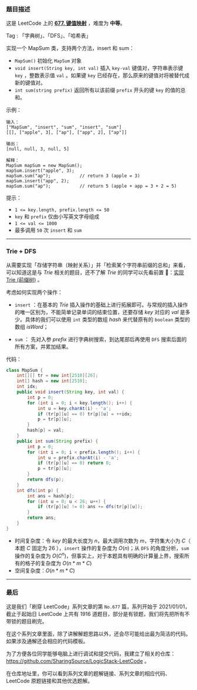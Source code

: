 ### 题目描述

这是 LeetCode 上的 **[677. 键值映射](https://leetcode-cn.com/problems/map-sum-pairs/solution/gong-shui-san-xie-jie-he-dfs-de-trie-yun-i4xa/)** ，难度为 **中等**。

Tag : 「字典树」、「DFS」、「哈希表」



实现一个 MapSum 类，支持两个方法，insert 和 sum：

* `MapSum()` 初始化 `MapSum` 对象
* `void insert(String key, int val)` 插入 `key-val` 键值对，字符串表示键 `key` ，整数表示值 `val` 。如果键 `key` 已经存在，那么原来的键值对将被替代成新的键值对。
* `int sum(string prefix)` 返回所有以该前缀 `prefix` 开头的键 `key` 的值的总和。

示例：
```
输入：
["MapSum", "insert", "sum", "insert", "sum"]
[[], ["apple", 3], ["ap"], ["app", 2], ["ap"]]

输出：
[null, null, 3, null, 5]

解释：
MapSum mapSum = new MapSum();
mapSum.insert("apple", 3);  
mapSum.sum("ap");           // return 3 (apple = 3)
mapSum.insert("app", 2);    
mapSum.sum("ap");           // return 5 (apple + app = 3 + 2 = 5)
```

提示：
* `1 <= key.length, prefix.length <= 50`
* `key` 和 `prefix` 仅由小写英文字母组成
* `1 <= val <= 1000`
* 最多调用 `50` 次 `insert` 和 `sum`

---

### Trie + DFS

从需要实现「存储字符串（映射关系）」并「检索某个字符串前缀的总和」来看，可以知道这是与 $Trie$ 相关的题目，还不了解 $Trie$ 的同学可以先看前置 🧀：[实现 Trie (前缀树)](https://mp.weixin.qq.com/s?__biz=MzU4NDE3MTEyMA==&mid=2247488490&idx=1&sn=db2998cb0e5f08684ee1b6009b974089&chksm=fd9cb8f5caeb31e3f7f67dba981d8d01a24e26c93ead5491edb521c988adc0798d8acb6f9e9d&token=59039721&lang=zh_CN#rd) 。

考虑如何实现两个操作：

* `insert` ：在基本的 $Trie$ 插入操作的基础上进行拓展即可。与常规的插入操作的唯一区别为，不能简单记录单词的结束位置，还要存储 $key$ 对应的 $val$ 是多少。具体的我们可以使用 `int` 类型的数组 $hash$ 来代替原有的 `boolean` 类型的数组 $isWord$；

* `sum` ： 先对入参 $prefix$ 进行字典树搜索，到达尾部后再使用 `DFS` 搜索后面的所有方案，并累加结果。

代码：
```Java
class MapSum {
    int[][] tr = new int[2510][26];
    int[] hash = new int[2510];
    int idx;
    public void insert(String key, int val) {
        int p = 0;
        for (int i = 0; i < key.length(); i++) {
            int u = key.charAt(i) - 'a';
            if (tr[p][u] == 0) tr[p][u] = ++idx;
            p = tr[p][u];
        }
        hash[p] = val;
    }
    public int sum(String prefix) {
        int p = 0;
        for (int i = 0; i < prefix.length(); i++) {
            int u = prefix.charAt(i) - 'a';
            if (tr[p][u] == 0) return 0;
            p = tr[p][u];
        }
        return dfs(p);
    }
    int dfs(int p) {
        int ans = hash[p];
        for (int u = 0; u < 26; u++) {
            if (tr[p][u] != 0) ans += dfs(tr[p][u]);
        }
        return ans;
    }
}
```
* 时间复杂度：令 $key$ 的最大长度为 $n$，最大调用次数为 $m$，字符集大小为 $C$（ 本题 $C$ 固定为 $26$ ），`insert` 操作的复杂度为 $O(n)$；从 `DFS` 的角度分析，`sum` 操作的复杂度为 $O(C^n)$，但事实上，对于本题具有明确的计算量上界，搜索所有的格子的复杂度为 $O(n * m * C)$
* 空间复杂度：$O(n * m * C)$

---

### 最后

这是我们「刷穿 LeetCode」系列文章的第 `No.677` 篇，系列开始于 2021/01/01，截止于起始日 LeetCode 上共有 1916 道题目，部分是有锁题，我们将先把所有不带锁的题目刷完。

在这个系列文章里面，除了讲解解题思路以外，还会尽可能给出最为简洁的代码。如果涉及通解还会相应的代码模板。

为了方便各位同学能够电脑上进行调试和提交代码，我建立了相关的仓库：https://github.com/SharingSource/LogicStack-LeetCode 。

在仓库地址里，你可以看到系列文章的题解链接、系列文章的相应代码、LeetCode 原题链接和其他优选题解。

